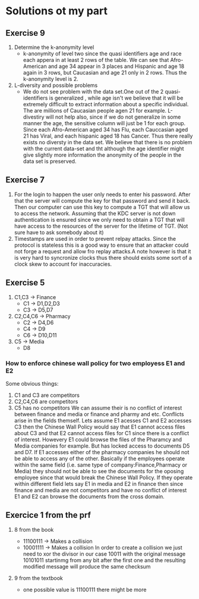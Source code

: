 # Solutions ot my part

## Exercise 9
1. Determine the k-anonymity level
    * k-anonymity of level two since the quasi identifiers age and race each appera in at least 2 rows of the table. We can see that Afro-American and age 34 appear in 3 places and Hispanic and age 18 again in 3 rows, but Caucasian and age 21 only in 2 rows. Thus the k-anonymity level is 2.
2. L-diversity and possible problems
    * We do not see problem with the data set.One out of the 2 quasi-identifiers is generalized , while age isn't we believe that it will be extremely difficult to extract information about a specific individual. The are millions of Caucasian people agen 21 for example. L-divestiry will not help also, since if we do not generalize in some manner the age, the sensitive column will just be 1 for each group. Since each Afro-American aged 34 has Flu, each Cauccasian aged 21 has Viral, and each hispanic aged 18 has Cancer. Thus there really exists no diversty in the data set. We believe that there is no problem with the current data-set and tht although the age identifier might give slightly more information the anonymity of the people in the data set is preserved.

## Exercise 7
1. For the login to happen the user only needs to enter his password. After that the server will compute the key for that password and send it back. Then our computer can use this key to compute a TGT that will allow us to access the network. Assuming that the KDC server is not down authentication is ensured since we only need to obtain a TGT that will have access to the resources of the server for the lifetime of TGT. (Not sure have to ask somebody about it)
2. Timestamps are used in order to prevent relpay attacks. Since the protocol is stateless this is a good way to ensure that an attacker could not forge a request and allow fro replay attacks.A note however is that it is very hard to syncronize clocks thus there should exists some sort of a clock skew to account for inaccuracies.

## Exercise 5
1. C1,C3 -> Finance
    * C1 -> D1,D2,D3
    * C3 -> D5,D7
2. C2,C4,C6 -> Pharmacy
    * C2 -> D4,D6
    * C4 -> D9
    * C6 -> D10,D11
3. C5 -> Media
    * D8

### How to enforce chinese wall policy for two employess E1 and E2
Some obvious things:
1. C1 and C3 are competitors
2. C2,C4,C6 are competitors
3. C5 has no competitors
We can assume their is no conflict of interest between finance and media or finance and pharmy and etc. Conflicts arise in the fields themself. Lets assume E1 acesses C1 and E2 accesses C3 then the Chinese Wall Policy would say that E1 cannot access files about C3 and that E2 cannot access files for C1 since there is a conflict of interest. Howevery E1 could browse the files of the Pharamcy and Media companies for example. But has locked access to documents D5 and D7. If E1 accesses either of the pharmacy companies he should not be able to access any of the other. Basically if the employees operate within the same field (i.e. same type of company:Finance,Pharmacy or Media) they should not be able to see the documents for the oposing employee since that would break the Chinese Wall Policy. If they operate within different field lets say E1 in media and E2 in finance then since finance and media are not competitors and have no conflict of interest E1 and E2 can browse the documents from the cross domain.


## Exercice 1 from the prf
1. 8 from the book
    * 11100111 -> Makes a collision
    * 10001111 -> Makes a collision
In order to create a collision we just need to xor the divisor in our case 10011 with the original message 10101011 startinmg from any bit after the first one and the resulting modified message will produce the same checksum

2. 9 from the textbook
    * one possible value is 11100111 there might be more
